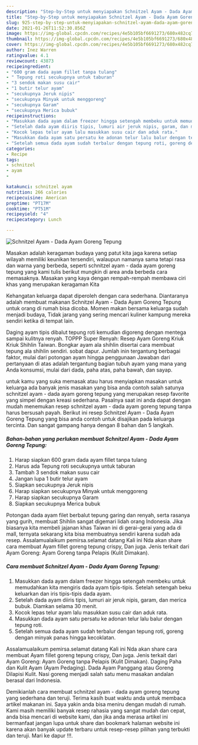 ```yaml
---
description: "Step-by-Step untuk menyiapakan Schnitzel Ayam - Dada Ayam Goreng Tepung Sempurna"
title: "Step-by-Step untuk menyiapakan Schnitzel Ayam - Dada Ayam Goreng Tepung Sempurna"
slug: 925-step-by-step-untuk-menyiapakan-schnitzel-ayam-dada-ayam-goreng-tepung-sempurna
date: 2021-01-26T11:52:30.856Z
image: https://img-global.cpcdn.com/recipes/4e5b105bf6691273/680x482cq70/schnitzel-ayam-dada-ayam-goreng-tepung-foto-resep-utama.jpg
thumbnail: https://img-global.cpcdn.com/recipes/4e5b105bf6691273/680x482cq70/schnitzel-ayam-dada-ayam-goreng-tepung-foto-resep-utama.jpg
cover: https://img-global.cpcdn.com/recipes/4e5b105bf6691273/680x482cq70/schnitzel-ayam-dada-ayam-goreng-tepung-foto-resep-utama.jpg
author: Inez Warren
ratingvalue: 4.1
reviewcount: 43873
recipeingredient:
- "600 gram dada ayam fillet tanpa tulang"
- " Tepung roti secukupnya untuk taburan"
- "3 sendok makan susu cair"
- "1 butir telur ayam"
- "secukupnya Jeruk nipis"
- "secukupnya Minyak untuk menggoreng"
- "secukupnya Garam"
- "secukupnya Merica bubuk"
recipeinstructions:
- "Masukkan dada ayam dalam freezer hingga setengah membeku untuk memudahkan kita mengiris dada ayam tipis-tipis. Setelah setengah beku keluarkan dan iris tipis-tipis dada ayam."
- "Setelah dada ayam diiris tipis, lumuri air jeruk nipis, garam, dan merica bubuk. Diamkan selama 30 menit."
- "Kocok lepas telur ayam lalu masukkan susu cair dan aduk rata."
- "Masukkan dada ayam satu persatu ke adonan telur lalu balur dengan tepung roti."
- "Setelah semua dada ayam sudah terbalur dengan tepung roti, goreng dengan minyak panas hingga kecoklatan."
categories:
- Recipe
tags:
- schnitzel
- ayam
- 

katakunci: schnitzel ayam  
nutrition: 266 calories
recipecuisine: American
preptime: "PT17M"
cooktime: "PT51M"
recipeyield: "4"
recipecategory: Lunch

---
```



![Schnitzel Ayam - Dada Ayam Goreng Tepung](https://img-global.cpcdn.com/recipes/4e5b105bf6691273/680x482cq70/schnitzel-ayam-dada-ayam-goreng-tepung-foto-resep-utama.jpg)

Masakan adalah keragaman budaya yang patut kita jaga karena setiap wilayah memiliki keunikan tersendiri, walaupun namanya sama tetapi rasa dan warna yang berbeda, seperti schnitzel ayam - dada ayam goreng tepung yang kami tulis berikut mungkin di area anda berbeda cara memasaknya. Masakan yang kaya dengan rempah-rempah membawa ciri khas yang merupakan keragaman Kita

Kehangatan keluarga dapat diperoleh dengan cara sederhana. Diantaranya adalah membuat makanan Schnitzel Ayam - Dada Ayam Goreng Tepung untuk orang di rumah bisa dicoba. Momen makan bersama keluarga sudah menjadi budaya, Tidak jarang yang sering mencari kuliner kampung mereka sendiri ketika di tempat lain.

Daging ayam tipis dibalut tepung roti kemudian digoreng dengan mentega sampai kulitnya renyah. TOPPP Super Renyah: Resep Ayam Goreng Kriuk Kriuk Shihlin Taiwan. Bongkar ayam ala shihlin disertai cara membuat tepung ala shihlin sendiri. sobat dapur. Jumlah inin tergantung berbagai faktor, mulai dari potongan ayam hingga penggunaan Jawaban dari pertanyaan di atas adalah tergantung bagian tubuh ayam yang mana yang Anda konsumsi, mulai dari dada, paha atas, paha bawah, dan sayap.

untuk kamu yang suka memasak atau harus menyiapkan masakan untuk keluarga ada banyak jenis masakan yang bisa anda contoh salah satunya schnitzel ayam - dada ayam goreng tepung yang merupakan resep favorite yang simpel dengan kreasi sederhana. Pasalnya saat ini anda dapat dengan mudah menemukan resep schnitzel ayam - dada ayam goreng tepung tanpa harus bersusah payah.
Berikut ini resep Schnitzel Ayam - Dada Ayam Goreng Tepung yang bisa anda contoh untuk disajikan pada keluarga tercinta. Dan sangat gampang hanya dengan 8 bahan dan 5 langkah.


<!--inarticleads1-->

##### Bahan-bahan yang perlukan membuat Schnitzel Ayam - Dada Ayam Goreng Tepung:

1. Harap siapkan 600 gram dada ayam fillet tanpa tulang
1. Harus ada  Tepung roti secukupnya untuk taburan
1. Tambah 3 sendok makan susu cair
1. Jangan lupa 1 butir telur ayam
1. Siapkan secukupnya Jeruk nipis
1. Harap siapkan secukupnya Minyak untuk menggoreng
1. Harap siapkan secukupnya Garam
1. Siapkan secukupnya Merica bubuk


Potongan dada ayam filet berbalut tepung garing dan renyah, serta rasanya yang gurih, membuat Shihlin sangat digemari lidah orang Indonesia. Jika biasanya kita membeli jajanan khas Taiwan ini di gerai-gerai yang ada di mall, ternyata sekarang kita bisa membuatnya sendiri karena sudah ada resep. Assalamualaikum pemirsa.selamat datang Kali ini Nda akan share cara membuat Ayam fillet goreng tepung crispy, Dan juga. Jenis terkait dari Ayam Goreng: Ayam Goreng tanpa Pelapis (Kulit Dimakan). 

<!--inarticleads2-->

##### Cara membuat  Schnitzel Ayam - Dada Ayam Goreng Tepung:

1. Masukkan dada ayam dalam freezer hingga setengah membeku untuk memudahkan kita mengiris dada ayam tipis-tipis. Setelah setengah beku keluarkan dan iris tipis-tipis dada ayam.
1. Setelah dada ayam diiris tipis, lumuri air jeruk nipis, garam, dan merica bubuk. Diamkan selama 30 menit.
1. Kocok lepas telur ayam lalu masukkan susu cair dan aduk rata.
1. Masukkan dada ayam satu persatu ke adonan telur lalu balur dengan tepung roti.
1. Setelah semua dada ayam sudah terbalur dengan tepung roti, goreng dengan minyak panas hingga kecoklatan.


Assalamualaikum pemirsa.selamat datang Kali ini Nda akan share cara membuat Ayam fillet goreng tepung crispy, Dan juga. Jenis terkait dari Ayam Goreng: Ayam Goreng tanpa Pelapis (Kulit Dimakan). Daging Paha dan Kulit Ayam (Ayam Pedaging). Dada Ayam Panggang atau Goreng Dilapisi Kulit. Nasi goreng menjadi salah satu menu masakan andalan berasal dari Indonesia. 

Demikianlah cara membuat schnitzel ayam - dada ayam goreng tepung yang sederhana dan teruji. Terima kasih buat waktu anda untuk membaca artikel makanan ini. Saya yakin anda bisa meniru dengan mudah di rumah. Kami masih memiliki banyak resep rahasia yang sangat mudah dan cepat, anda bisa mencari di website kami, dan jika anda merasa artikel ini bermanfaat jangan lupa untuk share dan bookmark halaman website ini karena akan banyak update terbaru untuk resep-resep pilihan yang terbukti dan teruji. Mari ke dapur !!!. 
